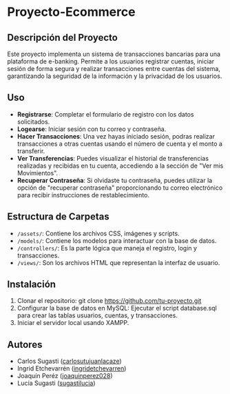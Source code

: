 # Proyecto-Ecommerce

## Descripción del Proyecto
Este proyecto implementa un sistema de transacciones bancarias para una plataforma de e-banking. Permite a los usuarios registrar cuentas, iniciar sesión de forma segura y realizar transacciones entre cuentas del sistema, garantizando la seguridad de la información y la privacidad de los usuarios.

## Uso
- **Registrarse**: Completar el formulario de registro con los datos solicitados.
- **Logearse**: Iniciar sesión con tu correo y contraseña.
- **Hacer Transacciones**: Una vez hayas iniciado sesión, podras realizar transacciones a otras cuentas usando el número de cuenta y el monto a transferir.
- **Ver Transferencias**: Puedes visualizar el historial de transferencias realizadas y recibidas en tu cuenta, accediendo a la sección de "Ver mis Movimientos".
- **Recuperar Contraseña**: Si olvidaste tu contraseña, puedes utilizar la opción de "recuperar contraseña" proporcionando tu correo electrónico para recibir instrucciones de restablecimiento.


## Estructura de Carpetas
- `/assets/`: Contiene los archivos CSS, imágenes y scripts.
- `/models/`: Contiene los modelos para interactuar con la base de datos.
- `/controllers/`: Es la parte lógica que maneja el registro, login y transacciones.
- `/views/`: Son los archivos HTML que representan la interfaz de usuario.

## Instalación
1. Clonar el repositorio: git clone https://github.com/tu-proyecto.git
2. Configurar la base de datos en MySQL: Ejecutar el script database.sql para crear las tablas usuarios, cuentas, y transacciones.
3. Iniciar el servidor local usando XAMPP.

## Autores
- Carlos Sugasti ([carlosutujuanlacaze](https://github.com/carlosutujuanlacaze))
- Ingrid Etchevarrén ([ingridetchevarren](https://github.com/ingridetchevarren))
- Joaquín Peréz ([joaquinperez028](https://github.com/joaquinperez028))
- Lucía Sugasti ([sugastilucia](https://github.com/luciasugasti))
